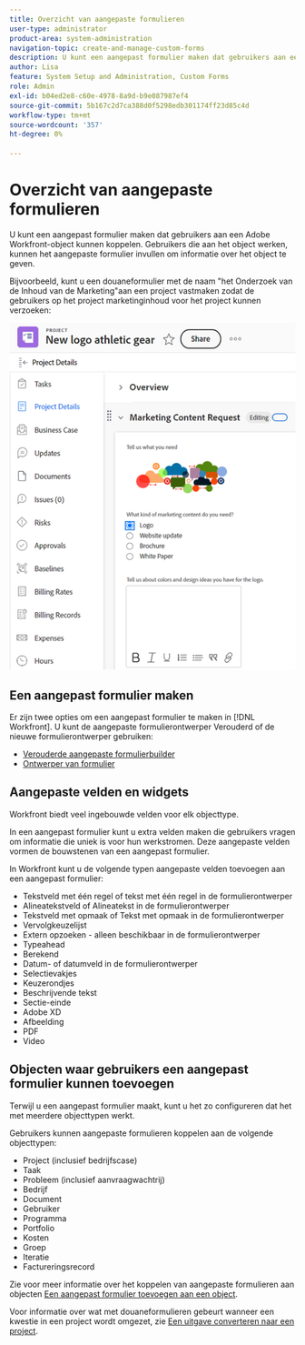 ```yaml
---
title: Overzicht van aangepaste formulieren
user-type: administrator
product-area: system-administration
navigation-topic: create-and-manage-custom-forms
description: U kunt een aangepast formulier maken dat gebruikers aan een Adobe Workfront-object kunnen koppelen. Gebruikers die aan het object werken, kunnen het aangepaste formulier invullen om informatie over het object te geven.
author: Lisa
feature: System Setup and Administration, Custom Forms
role: Admin
exl-id: b04ed2e8-c60e-4978-8a9d-b9e087987ef4
source-git-commit: 5b167c2d7ca388d0f5298edb301174ff23d85c4d
workflow-type: tm+mt
source-wordcount: '357'
ht-degree: 0%

---
```


# Overzicht van aangepaste formulieren

<!--Audited: 12/2023-->

U kunt een aangepast formulier maken dat gebruikers aan een Adobe Workfront-object kunnen koppelen. Gebruikers die aan het object werken, kunnen het aangepaste formulier invullen om informatie over het object te geven.

Bijvoorbeeld, kunt u een douaneformulier met de naam &quot;het Onderzoek van de Inhoud van de Marketing&quot;aan een project vastmaken zodat de gebruikers op het project marketinginhoud voor het project kunnen verzoeken:

![](assets/see-image-details-page.png)

## Een aangepast formulier maken

Er zijn twee opties om een aangepast formulier te maken in [!DNL Workfront]. U kunt de aangepaste formulierontwerper Verouderd of de nieuwe formulierontwerper gebruiken:

* [Verouderde aangepaste formulierbuilder](/help/quicksilver/administration-and-setup/customize-workfront/create-manage-custom-forms/use-the-custom-form-builder.md)
* [Ontwerper van formulier](/help/quicksilver/administration-and-setup/customize-workfront/create-manage-custom-forms/form-designer/form-designer-toc.md)

## Aangepaste velden en widgets

Workfront biedt veel ingebouwde velden voor elk objecttype.

In een aangepast formulier kunt u extra velden maken die gebruikers vragen om informatie die uniek is voor hun werkstromen. Deze aangepaste velden vormen de bouwstenen van een aangepast formulier.

In Workfront kunt u de volgende typen aangepaste velden toevoegen aan een aangepast formulier:

* Tekstveld met één regel of tekst met één regel in de formulierontwerper
* Alineatekstveld of Alineatekst in de formulierontwerper
* Tekstveld met opmaak of Tekst met opmaak in de formulierontwerper
* Vervolgkeuzelijst
* Extern opzoeken - alleen beschikbaar in de formulierontwerper
* Typeahead
* Berekend
* Datum- of datumveld in de formulierontwerper
* Selectievakjes
* Keuzerondjes
* Beschrijvende tekst
* Sectie-einde
* Adobe XD
* Afbeelding
* PDF
* Video

## Objecten waar gebruikers een aangepast formulier kunnen toevoegen

Terwijl u een aangepast formulier maakt, kunt u het zo configureren dat het met meerdere objecttypen werkt.

Gebruikers kunnen aangepaste formulieren koppelen aan de volgende objecttypen:

* Project (inclusief bedrijfscase)
* Taak
* Probleem (inclusief aanvraagwachtrij)
* Bedrijf
* Document
* Gebruiker
* Programma
* Portfolio
* Kosten
* Groep
* Iteratie
* Factureringsrecord

Zie voor meer informatie over het koppelen van aangepaste formulieren aan objecten [Een aangepast formulier toevoegen aan een object](../../../workfront-basics/work-with-custom-forms/add-a-custom-form-to-an-object.md).

Voor informatie over wat met douaneformulieren gebeurt wanneer een kwestie in een project wordt omgezet, zie [Een uitgave converteren naar een project](/help/quicksilver/manage-work/issues/convert-issues/convert-issue-to-project.md).



